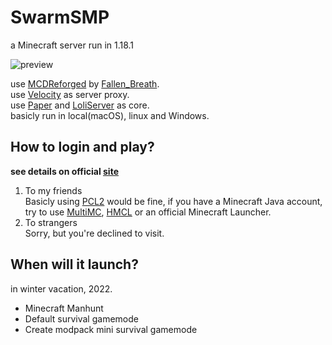 # SwarmSMP
a Minecraft server run in 1.18.1

![preview](https://s2.loli.net/2021/12/25/mjX1lCRSZ6qVyzx.jpg)

use [MCDReforged](https://github.com/Fallen-Breath/MCDReforged) by [Fallen_Breath](https://github.com/Fallen-Breath).  
use [Velocity](https://velocitypowered.com) as server proxy.  
use [Paper](https://papermc.io) and [LoliServer](https://github.com/Loli-Server/LoliServer1.16) as core.  
basicly run in local(macOS), linux and Windows.  

## How to login and play?

**see details on official [site](https://robotunl.github.io/swarm)**  
  
1. To my friends  
Basicly using [PCL2](https://afdian.net/@LTCat) would be fine, if you have a Minecraft Java account, try to use [MultiMC](https://multimc.org), [HMCL](http://hmcl.huangyuhui.net) or an official Minecraft Launcher.
2. To strangers  
Sorry, but you're declined to visit.
## When will it launch?
in winter vacation, 2022.  
* Minecraft Manhunt
* Default survival gamemode
* Create modpack mini survival gamemode  

